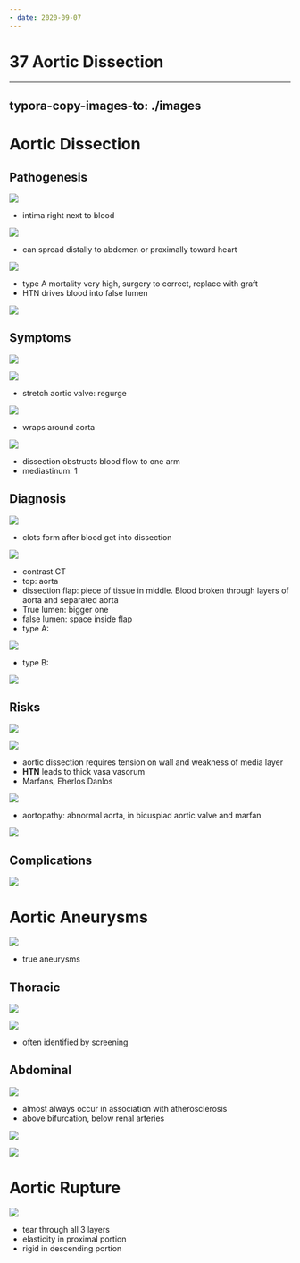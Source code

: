 ```yaml
---
- date: 2020-09-07
---
```


# 37 Aortic Dissection
---

## typora-copy-images-to: ./images

# Aortic Dissection

## Pathogenesis

<!-- aortic dissection pathogenesis and spread, 2 types and differences -->

![](https://photos.thisispiggy.com/file/wikiFiles/Br99qQ7.jpg)

- intima right next to blood

![](https://photos.thisispiggy.com/file/wikiFiles/YcJ6W5B.jpg)

- can spread distally to abdomen or proximally toward heart

![](https://photos.thisispiggy.com/file/wikiFiles/d18wLeO.jpg)

- type A mortality very high, surgery to correct, replace with graft
- HTN drives blood into false lumen

![](https://photos.thisispiggy.com/file/wikiFiles/3E391070-2387-4D4E-8514-EC6F5627B79E.jpg)

## Symptoms

<!-- aortic dissection symptoms -->

![](https://photos.thisispiggy.com/file/wikiFiles/4RHsCec.jpg)

![](https://photos.thisispiggy.com/file/wikiFiles/I6jA7A8.jpg)

- stretch aortic valve: regurge

![](https://photos.thisispiggy.com/file/wikiFiles/McH0AgP.jpg)

- wraps around aorta

![](https://photos.thisispiggy.com/file/wikiFiles/DRaUjkX.jpg)

- dissection obstructs blood flow to one arm
- mediastinum: 1

## Diagnosis

<!-- aortic dissection diagnosis and labs -->

![](https://photos.thisispiggy.com/file/wikiFiles/Aq2df26.jpg)

- clots form after blood get into dissection

![](https://photos.thisispiggy.com/file/wikiFiles/cGG6N5k.jpg)

- contrast CT
- top: aorta
- dissection flap: piece of tissue in middle. Blood broken through layers of aorta and separated aorta
- True lumen: bigger one
- false lumen: space inside flap
- type A:

![](https://photos.thisispiggy.com/file/wikiFiles/60568E4F-A29C-4554-96D2-3F28EC87A43F.jpg)

- type B:

![](https://photos.thisispiggy.com/file/wikiFiles/0953F77C-73EF-4EB8-8D9C-5068ED1D2523.jpg)

## Risks

<!-- aortic dissection risks. What is cystic medial necrosis -->

![](https://photos.thisispiggy.com/file/wikiFiles/QD5mICV.jpg)

![](https://photos.thisispiggy.com/file/wikiFiles/VMOFgfJ.jpg)

- aortic dissection requires tension on wall and weakness of media layer
- **HTN** leads to thick vasa vasorum
- Marfans, Eherlos Danlos

![](https://photos.thisispiggy.com/file/wikiFiles/7wS4A8X.jpg)

- aortopathy: abnormal aorta, in bicuspiad aortic valve and marfan

![](https://photos.thisispiggy.com/file/wikiFiles/DbeUYZv.jpg)

## Complications

![](https://photos.thisispiggy.com/file/wikiFiles/801067CA-45A0-4577-BAF3-F048ABB73941.jpg)

# Aortic Aneurysms

<!-- aortic aneurysm pathogenesis, 2 types -->

![](https://photos.thisispiggy.com/file/wikiFiles/jFohx2n.jpg)

- true aneurysms

## Thoracic

<!-- thoracic aortic aneurysm location, association, symptoms -->

![](https://photos.thisispiggy.com/file/wikiFiles/pDnqB4K.jpg)

![](https://photos.thisispiggy.com/file/wikiFiles/7ME2Y9r.jpg)

- often identified by screening

## Abdominal

<!-- AAA association, location, risks, symptoms -->

![](https://photos.thisispiggy.com/file/wikiFiles/ZGp9pyL.jpg)

- almost always occur in association with atherosclerosis
- above bifurcation, below renal arteries

![](https://photos.thisispiggy.com/file/wikiFiles/zifnbNM.jpg)

![](https://photos.thisispiggy.com/file/wikiFiles/QlmlP7r.jpg)

# Aortic Rupture

<!-- aortic rupture cause, location -->

![](https://photos.thisispiggy.com/file/wikiFiles/W7JCrq8.jpg)

- tear through all 3 layers
- elasticity in proximal portion
- rigid in descending portion
